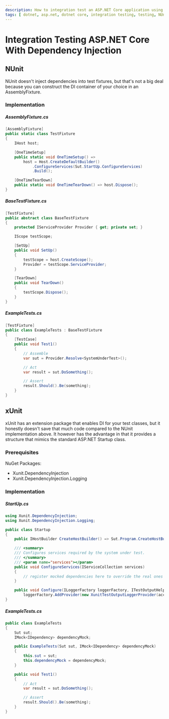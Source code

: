 ```yaml
---
description: How to integration test an ASP.NET Core application using DI.
tags: [ dotnet, asp.net, dotnet core, integration testing, testing, NUnit, xUnit, C# ]
---
```

# Integration Testing ASP.NET Core With Dependency Injection

## NUnit

NUnit doesn't inject dependencies into test fixtures, but that's not a big deal because you can construct the DI container of your choice in an AssemblyFixture.

### Implementation

##### AssemblyFixture.cs
```csharp
[AssemblyFixture]
public static class TestFixture
{
    IHost host;

    [OneTimeSetup]
    public static void OneTimeSetup() =>
        host = Host.CreateDefaultBuilder()
            .ConfigureServices(Sut.StartUp.ConfigureServices)
            .Build();

    [OneTimeTearDown]
    public static void OneTimeTearDown() => host.Dispose();
}
```
##### BaseTestFixture.cs
```csharp
[TestFixture]
public abstract class BaseTestFixture
{
    protected IServiceProvider Provider { get; private set; }

    IScope testScope;

    [SetUp]
    public void SetUp()
    {
        testScope = host.CreateScope();
        Provider = testScope.ServiceProvider;
    }

    [TearDown]
    public void TearDown()
    {
        testScope.Dispose();
    }
}
```

##### ExampleTests.cs
```csharp
[TestFixture]
public class ExampleTests : BaseTestFixture
{
    [TestCase]
    public void Test1()
    {
        // Assemble
        var sut = Provider.Resolve<SystemUnderTest>();

        // Act
        var result = sut.DoSomething();

        // Assert
        result.Should().Be(something);
    }
}
```

## xUnit

xUnit has an extension package that enables DI for your test classes, but it honestly doesn't save that much code compared to the NUnit implementation above. It however has the advantage in that it provides a structure that mimics the standard ASP.NET Startup class.

### Prerequisites

NuGet Packages:
* Xunit.DependencyInjection
* Xunit.DependencyInjection.Logging

### Implementation

##### StartUp.cs

```csharp
using Xunit.DependencyInjection;
using Xunit.DependencyInjection.Logging;

public class Startup
{
    public IHostBuilder CreateHostBuilder() => Sut.Program.CreateHostBuilder();

    /// <summary>
    /// Configures services required by the system under test.
    /// </summary>
    /// <param name="services"></param>
    public void ConfigureServices(IServiceCollection services)
    {
        // register mocked dependencies here to override the real ones
    }

    public void Configure(ILoggerFactory loggerFactory, ITestOutputHelperAccessor accessor) =>
        loggerFactory.AddProvider(new XunitTestOutputLoggerProvider(accessor));
}
```

##### ExampleTests.cs
```csharp
public class ExampleTests
{
    Sut sut;
    IMock<IDependency> dependencyMock;

    public ExampleTests(Sut sut, IMock<IDependency> dependencyMock)
    {
        this.sut = sut;
        this.dependencyMock = dependencyMock;
    }

    public void Test1()
    {
        // Act
        var result = sut.DoSomething();

        // Assert
        result.Should().Be(something);
    }
}